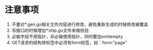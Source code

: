 # 注意事项

1. 不要对*.gen.go相关文件内容进行修改，避免重新生成的时候修改被覆盖
2. 写接口的时候增加*.http.go文件来做校验
3. 必输字段不用指针，非必输使用指针，同时要加omitempty
4. GET请求的结构体标签中必须有form标签，如：form:"page" 
